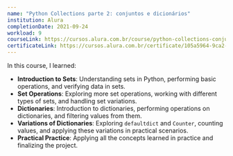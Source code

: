 ```yaml
---
name: "Python Collections parte 2: conjuntos e dicionários"
institution: Alura
completionDate: 2021-09-24
workload: 9
courseLink: https://cursos.alura.com.br/course/python-collections-conjuntos-e-dicionarios
certificateLink: https://cursos.alura.com.br/certificate/105a5964-9ca2-4414-bcff-cdff34d3731d?lang=pt_BR
---
```


In this course, I learned:

- **Introduction to Sets**: Understanding sets in Python, performing basic operations, and verifying data in sets.
- **Set Operations**: Exploring more set operations, working with different types of sets, and handling set variations.
- **Dictionaries**: Introduction to dictionaries, performing operations on dictionaries, and filtering values from them.
- **Variations of Dictionaries**: Exploring `defaultdict` and `Counter`, counting values, and applying these variations in practical scenarios.
- **Practical Practice**: Applying all the concepts learned in practice and finalizing the project.
